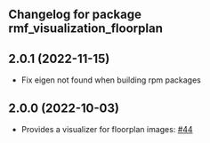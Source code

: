 ## Changelog for package rmf_visualization_floorplan

2.0.1 (2022-11-15)
------------------
* Fix eigen not found when building rpm packages

2.0.0 (2022-10-03)
------------------
* Provides a visualizer for floorplan images: [#44](https://github.com/open-rmf/rmf_visualization/pull/44)
